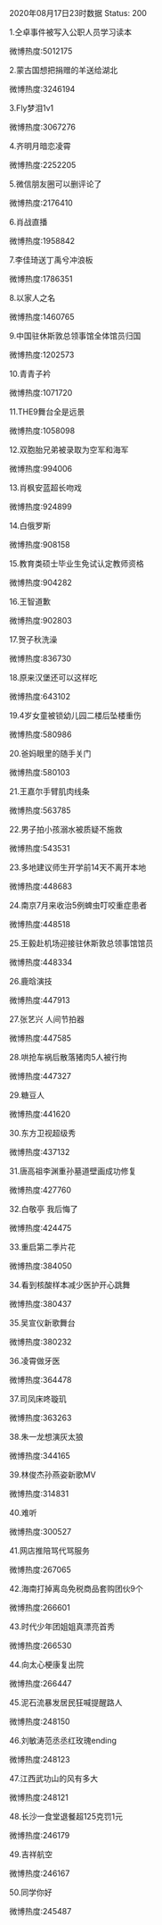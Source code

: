 2020年08月17日23时数据
Status: 200

1.仝卓事件被写入公职人员学习读本

微博热度:5012175

2.蒙古国想把捐赠的羊送给湖北

微博热度:3246194

3.Fly梦泪1v1

微博热度:3067276

4.齐明月暗恋凌霄

微博热度:2252205

5.微信朋友圈可以删评论了

微博热度:2176410

6.肖战直播

微博热度:1958842

7.李佳琦送丁禹兮冲浪板

微博热度:1786351

8.以家人之名

微博热度:1460765

9.中国驻休斯敦总领事馆全体馆员归国

微博热度:1202573

10.青青子衿

微博热度:1071720

11.THE9舞台全是远景

微博热度:1058098

12.双胞胎兄弟被录取为空军和海军

微博热度:994006

13.肖枫安蓝超长吻戏

微博热度:924899

14.白俄罗斯

微博热度:908158

15.教育类硕士毕业生免试认定教师资格

微博热度:904282

16.王智道歉

微博热度:902803

17.贺子秋洗澡

微博热度:836730

18.原来汉堡还可以这样吃

微博热度:643102

19.4岁女童被锁幼儿园二楼后坠楼重伤

微博热度:580986

20.爸妈眼里的随手关门

微博热度:580103

21.王嘉尔手臂肌肉线条

微博热度:563785

22.男子拍小孩溺水被质疑不施救

微博热度:543531

23.多地建议师生开学前14天不离开本地

微博热度:448683

24.南京7月来收治5例蜱虫叮咬重症患者

微博热度:448518

25.王毅赴机场迎接驻休斯敦总领事馆馆员

微博热度:448334

26.鹿晗演技

微博热度:447913

27.张艺兴 人间节拍器

微博热度:447585

28.哄抢车祸后散落猪肉5人被行拘

微博热度:447327

29.糖豆人

微博热度:441620

30.东方卫视超级秀

微博热度:437132

31.唐高祖李渊重孙墓道壁画成功修复

微博热度:427760

32.白敬亭 我后悔了

微博热度:424475

33.重启第二季片花

微博热度:384050

34.看到核酸样本减少医护开心跳舞

微博热度:380437

35.吴宣仪新歌舞台

微博热度:380232

36.凌霄做牙医

微博热度:364478

37.司凤床咚璇玑

微博热度:363263

38.朱一龙想演灰太狼

微博热度:344165

39.林俊杰孙燕姿新歌MV

微博热度:314831

40.难听

微博热度:300527

41.网店推陪骂代骂服务

微博热度:267065

42.海南打掉离岛免税商品套购团伙9个

微博热度:266601

43.时代少年团姐姐真漂亮首秀

微博热度:266530

44.向太心梗康复出院

微博热度:266447

45.泥石流暴发居民狂喊提醒路人

微博热度:248150

46.刘敏涛范丞丞红玫瑰ending

微博热度:248123

47.江西武功山的风有多大

微博热度:248121

48.长沙一食堂退餐超125克罚1元

微博热度:246179

49.吉祥航空

微博热度:246167

50.同学你好

微博热度:245487

